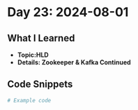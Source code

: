 # Day 23: 2024-08-01

## What I Learned
- **Topic:HLD**
- **Details: Zookeeper & Kafka Continued**

## Code Snippets
```python
# Example code
